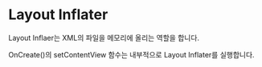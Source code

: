 # Layout Inflater

Layout Inflaer는 XML의 파일을 메모리에 올리는 역할을 합니다.

OnCreate()의 setContentView 함수는 내부적으로 Layout Inflater를 실행합니다.
